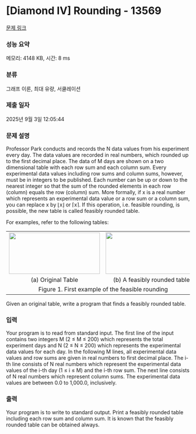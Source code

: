 # [Diamond IV] Rounding - 13569 

[문제 링크](https://www.acmicpc.net/problem/13569) 

### 성능 요약

메모리: 4148 KB, 시간: 8 ms

### 분류

그래프 이론, 최대 유량, 서큘레이션

### 제출 일자

2025년 9월 3일 12:05:44

### 문제 설명

<p>Professor Park conducts and records the N data values from his experiment every day. The data values are recorded in real numbers, which rounded up to the first decimal place. The data of M days are shown on a two dimensional table with each row sum and each column sum. Every experimental data values including row sums and column sums, however, must be in integers to be published. Each number can be up or down to the nearest integer so that the sum of the rounded elements in each row (column) equals the row (column) sum. More formally, if x is a real number which represents an experimental data value or a row sum or a column sum, you can replace x by ⌊x⌋ or ⌈x⌉. If this operation, i.e. feasible rounding, is possible, the new table is called feasibly rounded table.</p>

<p>For examples, refer to the following tables:</p>

<table class="table" style="width:100%">
	<tbody>
		<tr>
			<td style="text-align:center"><img alt="" src="https://onlinejudgeimages.s3-ap-northeast-1.amazonaws.com/problem/13569/1.png" style="height:113px; width:249px"></td>
			<td style="text-align:center"><img alt="" src="https://onlinejudgeimages.s3-ap-northeast-1.amazonaws.com/problem/13569/2.png" style="height:114px; width:251px"></td>
			<td style="text-align:center"><img alt="" src="https://onlinejudgeimages.s3-ap-northeast-1.amazonaws.com/problem/13569/3.png" style="height:92px; width:253px"></td>
			<td style="text-align:center"><img alt="" src="https://onlinejudgeimages.s3-ap-northeast-1.amazonaws.com/problem/13569/4.png" style="height:93px; width:253px"></td>
		</tr>
		<tr>
			<td style="text-align:center">(a) Original Table</td>
			<td style="text-align:center">(b) A feasibly rounded table</td>
			<td style="text-align:center">(a) Original Table</td>
			<td style="text-align:center">(b) A feasibly rounded table</td>
		</tr>
		<tr>
			<td colspan="2" style="text-align:center">Figure 1. First example of the feasible rounding</td>
			<td colspan="2" style="text-align:center">Figure 2. Second example of the feasible rounding.</td>
		</tr>
	</tbody>
</table>

<p>Given an original table, write a program that finds a feasibly rounded table.</p>

### 입력 

 <p>Your program is to read from standard input. The first line of the input contains two integers M (2 ≤ M ≤ 200) which represents the total experiment days and N (2 ≤ N ≤ 200) which represents the experimental data values for each day. In the following M lines, all experimental data values and row sums are given in real numbers to first decimal place. The i-th line consists of N real numbers which represent the experimental data values of the i-th day (1 ≤ i ≤ M) and the i-th row sum. The next line consists of N real numbers which represent column sums. The experimental data values are between 0.0 to 1,000.0, inclusively.</p>

### 출력 

 <p>Your program is to write to standard output. Print a feasibly rounded table including each row sum and column sum. It is known that the feasibly rounded table can be obtained always.</p>

